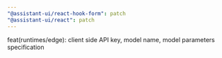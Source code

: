 ```yaml
---
"@assistant-ui/react-hook-form": patch
"@assistant-ui/react": patch
---
```


feat(runtimes/edge): client side API key, model name, model parameters specification
